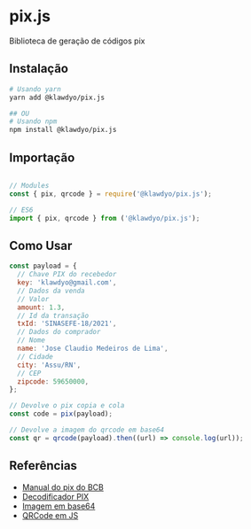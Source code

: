 # pix.js

Biblioteca de geração de códigos pix

## Instalação

```sh
# Usando yarn
yarn add @klawdyo/pix.js

## OU
# Usando npm
npm install @klawdyo/pix.js

```

## Importação

```js

// Modules
const { pix, qrcode } = require('@klawdyo/pix.js');

// ES6
import { pix, qrcode } from ('@klawdyo/pix.js');


```

## Como Usar

```js
const payload = {
  // Chave PIX do recebedor
  key: 'klawdyo@gmail.com',
  // Dados da venda
  // Valor
  amount: 1.3,
  // Id da transação
  txId: 'SINASEFE-18/2021',
  // Dados do comprador
  // Nome
  name: 'Jose Claudio Medeiros de Lima',
  // Cidade
  city: 'Assu/RN',
  // CEP
  zipcode: 59650000,
};

// Devolve o pix copia e cola
const code = pix(payload);

// Devolve a imagem do qrcode em base64
const qr = qrcode(payload).then((url) => console.log(url));
```

## Referências

- [Manual do pix do BCB](https://www.bcb.gov.br/content/estabilidadefinanceira/SiteAssets/Manual%20do%20BR%20Code.pdf)
- [Decodificador PIX](https://pix.nascent.com.br/tools/pix-qr-decoder/)
- [Imagem em base64](https://codebeautify.org/base64-to-image-converter)
- [QRCode em JS](https://www.npmjs.com/package/qrcode)
